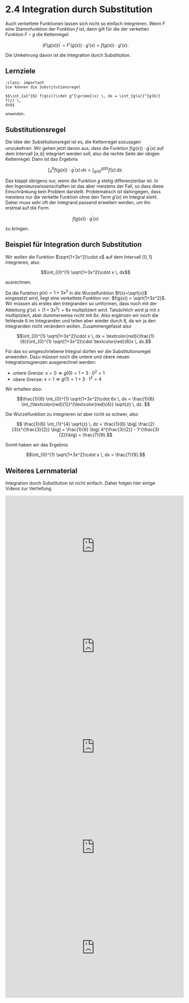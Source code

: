 # 2.4 Integration durch Substitution

Auch verkettete Funktionen lassen sich nicht so einfach integrieren. Wenn $F$
eine Stammfunktion der Funktion $f$ ist, dann gilt für die der verketten
Funktion $F\circ g$ die Kettenregel:

$$\big(F(g(x))\big)^{\prime} = F'(g(x)) \cdot g'(x) = f(g(x))\cdot g'(x).$$

Die Umkehrung davon ist die Integration durch Substitution.

## Lernziele

```{admonition} Lernziele
:class: important
Sie können die Substitutionsregel

$$\int_{a}^{b} f(g(x))\cdot g^{\prime}(x) \, dx = \int_{g(a)}^{g(b)} f(z) \,
dz$$

anwenden.
```

## Substitutionsregel

Die Idee der Substitutionsregel ist es, die Kettenregel sozusagen umzukehren.
Wir gehen jetzt davon aus, dass die Funktion $f(g(x))\cdot g^{\prime}(x)$ auf
dem Intervall $[a,b]$ integriert werden soll, also die rechte Seite der obigen
Kettenregel. Dann ist das Ergebnis

$$\int_{a}^{b} f(g(x))\cdot g^{\prime}(x) \, dx = \int_{g(a)}^{g(b)} f(z) \,
dz.$$

Das klappt übrigens nur, wenn die Funktion $g$ stetig differenzierbar ist. In
den Ingenieurswissenschaften ist das aber meistens der Fall, so dass diese
Einschränkung kein Problem darstellt. Problematisch ist dahingegen, dass
meistens nur die verkette Funktion ohne den Term $g'(x)$ im Integral steht.
Daher muss sehr oft der Integrand passend erweitert werden, um ihn erstmal auf
die Form

$$f(g(x))\cdot g^{\prime}(x)$$

zu bringen.

## Beispiel für Integration durch Substitution

Wir wollen die Funktion $\sqrt{1+3x^2}\cdot x$ auf dem Intervall $[0,1]$
integrieren, also

$$\int_{0}^{1} \sqrt{1+3x^2}\cdot x \, dx$$

ausrechnen.

Da die Funktion $g(x)=1+3x^2$ in die Wurzelfunktion $f(x)=\sqrt{x}$ eingesetzt
wird, liegt eine verkettete Funktion vor: $f(g(x)) = \sqrt{1+3x^2}$. Wir müssen
als erstes den Integranden so umformen, dass noch mit der Ableitung
$g'(x)=\left(1+3x^2\right)=6x$ multipliziert wird. Tatsächlich wird ja mit $x$
multipliziert, aber dummerweise nicht mit $6x$. Also ergänzen wir noch die
fehlende $6$ im Integranden und teilen aber wieder durch $6$, da wir ja den
Integranden nicht verändern wollen. Zusammengefasst also

$$\int_{0}^{1} \sqrt{1+3x^2}\cdot x \, dx = 
\textcolor{red}{\frac{1}{6}}\int_{0}^{1} \sqrt{1+3x^2}\cdot \textcolor{red}{6}x \, dx.$$

Für das so umgeschriebene Integral dürfen wir die Substitutionsregel anwenden.
Dazu müssen noch die untere und obere neuen Integrationsgrenzen ausgerechnet
werden:

* untere Grenze: $x = 0 \Rightarrow g(0) = 1+3\cdot 0^2 = 1$
* obere Grenze: $x = 1 \Rightarrow g(1) = 1 + 3\cdot 1^2 = 4$

Wir erhalten also:

$$\frac{1}{6} \int_{0}^{1} \sqrt{1+3x^2}\cdot 6x \, dx =
\frac{1}{6} \int_{\textcolor{red}{1}}^{\textcolor{red}{4}} \sqrt{z} \, dz. $$

Die Wurzelfunktion zu integrieren ist aber nicht so schwer, also

$$ \frac{1}{6} \int_{1}^{4} \sqrt{z} \, dz = \frac{1}{6} \big[
\frac{2}{3}z^{\frac{3}{2}} \big] = \frac{1}{9} \big( 4^{\frac{3}{2}} -
1^{\frac{3}{2}}\big) = \frac{7}{9}.$$

Somit haben wir das Ergebnis

$$\int_{0}^{1} \sqrt{1+3x^2}\cdot x \, dx = \frac{7}{9}.$$

## Weiteres Lernmaterial

Integration durch Substitution ist nicht einfach. Daher folgen hier einige
Videos zur Vertiefung.

<iframe width="560" height="315" src="https://www.youtube.com/embed/Bd7rrWT3fRA" title="YouTube video player" frameborder="0" allow="accelerometer; autoplay; clipboard-write; encrypted-media; gyroscope; picture-in-picture; web-share" allowfullscreen></iframe>

<iframe width="560" height="315" src="https://www.youtube.com/embed/EJH2_GfoguI" title="YouTube video player" frameborder="0" allow="accelerometer; autoplay; clipboard-write; encrypted-media; gyroscope; picture-in-picture; web-share" allowfullscreen></iframe>

<iframe width="560" height="315" src="https://www.youtube.com/embed/FHgo5FEM2bs" title="YouTube video player" frameborder="0" allow="accelerometer; autoplay; clipboard-write; encrypted-media; gyroscope; picture-in-picture; web-share" allowfullscreen></iframe>

<iframe width="560" height="315" src="https://www.youtube.com/embed/fffJ6Y5OYNA" title="YouTube video player" frameborder="0" allow="accelerometer; autoplay; clipboard-write; encrypted-media; gyroscope; picture-in-picture; web-share" allowfullscreen></iframe>

<iframe width="560" height="315" src="https://www.youtube.com/embed/0j55gTZVwy0" title="YouTube video player" frameborder="0" allow="accelerometer; autoplay; clipboard-write; encrypted-media; gyroscope; picture-in-picture; web-share" allowfullscreen></iframe>